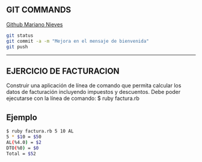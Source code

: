 ## GIT COMMANDS
[Github Mariano Nieves](https://github.com/marianonieves/kbot) 

```bash
git status
git commit -a -m "Mejora en el mensaje de bienvenida"
git push
```

- - -

## EJERCICIO DE FACTURACION
Construir una aplicación de línea de comando que permita calcular los datos de facturación incluyendo impuestos y descuentos.
Debe poder ejecutarse con la línea de comando:
$ ruby factura.rb <cantidad> <precio unitario> <estado>

## Ejemplo
```bash
$ ruby factura.rb 5 10 AL
5 * $10 = $50
AL(%4.0) = $2
DTO(%0) = $0
Total = $52
```
